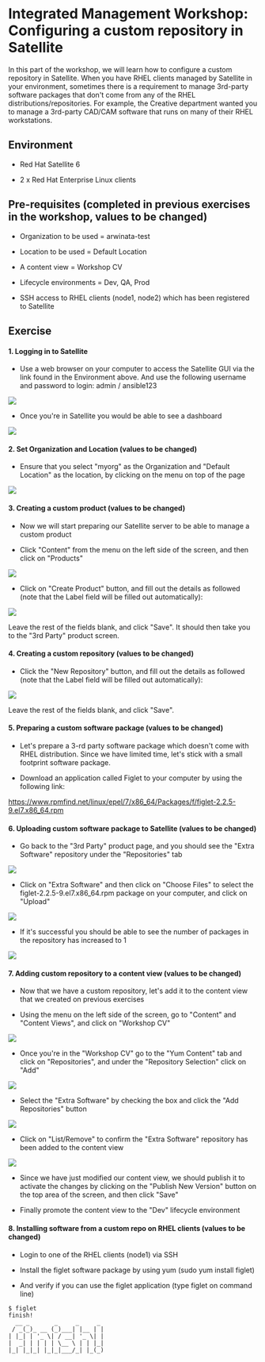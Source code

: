 # Integrated Management Workshop: Configuring a custom repository in Satellite

In this part of the workshop, we will learn how to configure a custom repository in Satellite. When you have RHEL clients managed by Satellite in your environment, sometimes there is a requirement to manage 3rd-party software packages that don't come from any of the RHEL distributions/repositories. For example, the Creative department wanted you to manage a 3rd-party CAD/CAM software that runs on many of their RHEL workstations.

## Environment

-   Red Hat Satellite 6

-   2 x Red Hat Enterprise Linux clients

## Pre-requisites (completed in previous exercises in the workshop, values to be changed)

-   Organization to be used = arwinata-test

-   Location to be used = Default Location

-   A content view = Workshop CV

-   Lifecycle environments = Dev, QA, Prod

-   SSH access to RHEL clients (node1, node2) which has been registered to Satellite

## Exercise

#### 1\. Logging in to Satellite

-   Use a web browser on your computer to access the Satellite GUI via the link found in the Environment above. And use the following username and password to login: admin / ansible123

![](https://lh3.googleusercontent.com/E7feHyVF0hUr0ySyPm12NTdVZuLqSxVeRg30JZ63XorJSVAnOZDfGrW8h4f9xvStN9gp_Sx48ArGaThHSFuG9PcQsSdjqS7KDrpZ3OhkpqnLQ_RNsgTxVglJk90LNZfG2QLk6ULK)

-   Once you're in Satellite you would be able to see a dashboard

![](https://lh5.googleusercontent.com/g22VsrKilxepC3DSpw-tGWM9YOFHfrH2z8GRmwj6s_0369aX9JhXY0K2YGBI13mM7xB1CiWAOLg1CbQrNchNsWZsUgDBO3bNd9J_3bF5dQO0A1GztjMyVNx1OUrLM5STVk50Wx1a)

#### 2\. Set Organization and Location (values to be changed)

-   Ensure that you select "myorg" as the Organization and "Default Location" as the location, by clicking on the menu on top of the page

![](https://lh5.googleusercontent.com/eQPZFalUi2kSLW2K7ejRnPnEl0pj_3msuo4QXKv8BKvKhAz-ClEA8FQspIhH8ukhfMHXc4VYJOYSYvgPZRnaKx94ZDaBqxDPYjeZqj-yGAKnwZBivyEksD7YIaurxnIxNCmAkWss)

#### 3\. Creating a custom product (values to be changed)

-   Now we will start preparing our Satellite server to be able to manage a custom product

-   Click "Content" from the menu on the left side of the screen, and then click on "Products"

![](https://lh4.googleusercontent.com/G9XyXg_q9klv9KsT-2IyT0cIUjZLSXjjCSV2MJzi5LtwDuo3ZKY6o2fcVMFswhD9p3LUip7_C59t02jF1rMS3jByL02j0tcJvOOtY47gpkBO2bUPW67dMRh-Isf6T8DY3afwIgBD)

-   Click on "Create Product" button, and fill out the details as followed (note that the Label field will be filled out automatically):

![](https://lh5.googleusercontent.com/PsSrTQFuV_BSHr1DmMiICStmpTWQAz6INkfg_UsvmptZcAZiltBXdoxIl9ls1myn6SvoXYCAg8ZtgvYNDE1lV9wCCqzEIRDdgSBPzBAhDzUEmL6xX-JSb4hNqxtuiO8COZPQvkxY)

Leave the rest of the fields blank, and click "Save". It should then take you to the "3rd Party" product screen.

#### 4\. Creating a custom repository (values to be changed)

-   Click the "New Repository" button, and fill out the details as followed (note that the Label field will be filled out automatically):

![](https://lh3.googleusercontent.com/YubtN4kG2LAHX3jx3vEyXed4MdikMx0wRupoeft-l3EHE7v5fD-zcWERt44tqLdDRVxjwjTKCWZ9NhSb6-BzC9Ohs-wBDd1WVv19AhvIPLEcHyRI4dA8a9SHm6Lg1w44ZgPuhydf)

Leave the rest of the fields blank, and click "Save".

#### 5\. Preparing a custom software package (values to be changed)

-   Let's prepare a 3-rd party software package which doesn't come with RHEL distribution. Since we have limited time, let's stick with a small footprint software package.

-   Download an application called Figlet to your computer by using the following link:

<https://www.rpmfind.net/linux/epel/7/x86_64/Packages/f/figlet-2.2.5-9.el7.x86_64.rpm>

#### 6\. Uploading custom software package to Satellite (values to be changed)

-   Go back to the "3rd Party" product page, and you should see the "Extra Software" repository under the "Repositories" tab

![](https://lh5.googleusercontent.com/qy2Qh1PrgGJiXPqEDM82xwbr37TAy0LmaqK1JFbshzPa8t_nr6sEH_Z0rpGGNdUM8LDAtkyb7TsvG53c2hVl4EnWZTn7riF3SU3QmJCFyziPxp5j-o1gtRA7pHm-j3RDAQO5sE67)

-   Click on "Extra Software" and then click on "Choose Files" to select the figlet-2.2.5-9.el7.x86_64.rpm package on your computer, and click on "Upload"

![](https://lh4.googleusercontent.com/SHC_mQYAeB8VURjUzyeRNSlZWkHZ8NespeM6Cuk-2LxjbzyBgQR824XcqPPEjUzqTchtF4XpAp1S0_GBILK-CFcRp0iA-Ox4ve_78S-VafESAGEtjIn3tCUTnFTVHgmhGRXVSOod)

-   If it's successful you should be able to see the number of packages in the repository has increased to 1

![](https://lh6.googleusercontent.com/gCY1mGVpEgEPRdEQ-Et7rmKohHPA4DNkrTURbRdz_CYwJI5932Z_CP6IggEqPFYog2QhpPblm7fQ8l90e4GbRWPs0mf_mQmh3h7fv9DJj7mQ3BwvQYO5Lg-6laGN_DHNAdtG9G-u)

#### 7\. Adding custom repository to a content view (values to be changed)

-   Now that we have a custom repository, let's add it to the content view that we created on previous exercises

-   Using the menu on the left side of the screen, go to "Content" and "Content Views", and click on "Workshop CV"

![](https://lh6.googleusercontent.com/KPXrr2IPoygEFYB6F5IJ7y6KydzYR3Bq7oDQmgdPUvKxI9hhL4-4m4gHw5rucSpNt2J5fdcg32VoNuK2xX2B1EfupgprRXtVA94fOD_QsuBKcLd1RyxQaL6QuGU-Q10sGXiLxPWD)

-   Once you're in the "Workshop CV" go to the "Yum Content" tab and click on "Repositories", and under the "Repository Selection" click on "Add"

![](https://lh3.googleusercontent.com/_riBc5sHHzV5Y4eWpBCdw2g0hXLFT4Un9YAG_0iNOaVAg2GpPQpJuAsx6FgnfjIxGyg5X33BPN75ThQnXmJ9tCBizkZmt21-SKC9spZUimFGOS6qzMfg7FXw0uM4nD8pt52xPAxz)

-   Select the "Extra Software" by checking the box and click the "Add Repositories" button

![](https://lh5.googleusercontent.com/tt6K4c0AeMZUxWqxcO44C4yT52mTFt1h8Sgz_qtPyUQkMgg_TEGAENUsnIYyiL4e6J7xoBut7LEx_wyIY_FvdF4KgvfznXD0_2aJA9PLFaHC_bWHN2lnmdMIE7dQ1mt_MtOaY5MO)

-   Click on "List/Remove" to confirm the "Extra Software" repository has been added to the content view

![](https://lh5.googleusercontent.com/htIaNteFJwtLMYFfh4Ync58xtlfsbXkHvtIoObxRhYE3hvpR_FeuvEDr81n-37VcEphc0pNTjZF8TloVNhx-1A1bhLx2Wn0np8PZQtDLXS28mlQuS7Vyg8xoA9uXOyG4OmSSzGuX)

-   Since we have just modified our content view, we should publish it to activate the changes by clicking on the "Publish New Version" button on the top area of the screen, and then click "Save"

-   Finally promote the content view to the "Dev" lifecycle environment

#### 8\. Installing software from a custom repo on RHEL clients (values to be changed)

-   Login to one of the RHEL clients (node1) via SSH

-   Install the figlet software package by using yum (sudo yum install figlet)

-   And verify if you can use the figlet application (type figlet on command line)

```
$ figlet
finish!
  __ _       _     _     _
 / _(_)_ __ (_)___| |__ | |
| |_| | '_ \| / __| '_ \| |
|  _| | | | | \__ \ | | |_|
|_| |_|_| |_|_|___/_| |_(_)
```
